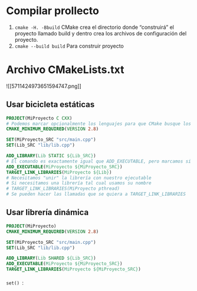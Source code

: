 # Compilar prollecto 

1. `cmake -H. -Bbuild` CMake crea el directorio donde “construirá” el proyecto llamado build y dentro crea los archivos de configuración del proyecto.
2. `cmake --build build` Para construir proyecto 


# Archivo CMakeLists.txt 


![[5711424973651594747.png]]
## Usar bicicleta estáticas 

```cmake
PROJECT(MiProyecto C CXX)
# Podemos marcar opcionalmente los lenguajes para que CMake busque los compiladores
CMAKE_MINIMUM_REQUIRED(VERSION 2.8)

SET(MiProyecto_SRC "src/main.cpp")
SET(Lib_SRC "lib/lib.cpp")

ADD_LIBRARY(Lib STATIC ${Lib_SRC})
# El comando es exactamente igual que ADD_EXECUTABLE, pero marcamos si STATIC o SHARED
ADD_EXECUTABLE(MiProyecto ${MiProyecto_SRC})
TARGET_LINK_LIBRARIES(MiProyecto ${Lib})
# Necesitamos "unir" la librería con nuestro ejecutable
# Si necesitamos una librería tal cual usamos su nombre
# TARGET_LINK_LIBRARIES(MiProyecto pthread)
# Se pueden hacer las llamadas que se quiera a TARGET_LINK_LIBRARIES
```
## Usar librería dinámica
```cmake
PROJECT(MiProyecto)
CMAKE_MINIMUM_REQUIRED(VERSION 2.8)

SET(MiProyecto_SRC "src/main.cpp")
SET(Lib_SRC "lib/lib.cpp")

ADD_LIBRARY(Lib SHARED ${Lib_SRC})
ADD_EXECUTABLE(MiProyecto ${MiProyecto_SRC})
TARGET_LINK_LIBRARIES(MiProyecto ${MiProyecto_SRC})
```






#### 

`set() `:
